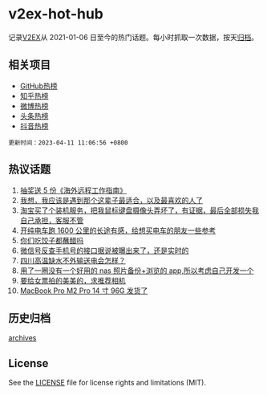 # v2ex-hot-hub

 记录[V2EX](https://www.v2ex.com/)从 2021-01-06 日至今的热门话题。每小时抓取一次数据，按天[归档](archives)。
 
 ## 相关项目

- [GitHub热榜](https://github.com/snaildev/github-hot-hub)
- [知乎热榜](https://github.com/snaildev/zhihu-hot-hub)
- [微博热榜](https://github.com/snaildev/weibo-hot-hub)
- [头条热榜](https://github.com/snaildev/toutiao-hot-hub)
- [抖音热榜](https://github.com/snaildev/douyin-hot-hub)


 `更新时间：2023-04-11 11:06:56 +0800`

## 热议话题

1. [抽奖送 5 份《海外远程工作指南》](https://www.v2ex.com/t/931316)
1. [我想，我应该是遇到那个这辈子最适合，以及最喜欢的人了](https://www.v2ex.com/t/931197)
1. [淘宝买了个装机服务，把我鼠标键盘摄像头弄坏了，有证据，最后全部损失我自己承担，客服不管](https://www.v2ex.com/t/931204)
1. [开纯电车跑 1600 公里的长途有感，给想买电车的朋友一些参考](https://www.v2ex.com/t/931172)
1. [你们吃饺子都蘸醋吗](https://www.v2ex.com/t/931385)
1. [微信号反查手机号的接口据说被曝出来了，还是实时的](https://www.v2ex.com/t/931272)
1. [四川高温缺水不外输送电会怎样？](https://www.v2ex.com/t/931175)
1. [用了一圈没有一个好用的 nas 照片备份+浏览的 app,所以考虑自己开发一个](https://www.v2ex.com/t/931198)
1. [要给女票拍的美美的，求推荐相机](https://www.v2ex.com/t/931255)
1. [MacBook Pro M2 Pro 14 寸 96G 发货了](https://www.v2ex.com/t/931269)

## 历史归档

[archives](archives)

## License

See the [LICENSE](LICENSE) file for license rights and limitations (MIT).
